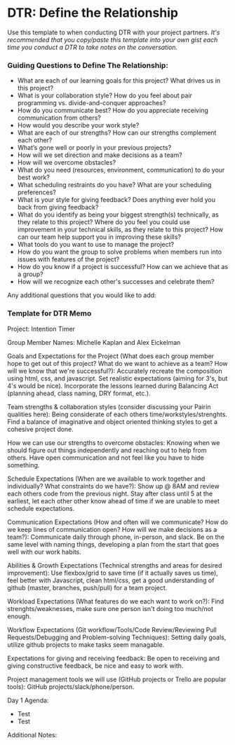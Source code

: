 # DTR: Define the Relationship

Use this template to when conducting DTR with your project partners. *It's recommended that you copy/paste this template into your own gist each time you conduct a DTR to take notes on the conversation.* 

### Guiding Questions to Define The Relationship:

* What are each of our learning goals for this project? What drives us in this project?
* What is your collaboration style? How do you feel about pair programming vs. divide-and-conquer approaches?
* How do you communicate best? How do you appreciate receiving communication from others?
* How would you describe your work style?
* What are each of our strengths? How can our strengths complement each other?
* What’s gone well or poorly in your previous projects?
* How will we set direction and make decisions as a team?
* How will we overcome obstacles?
* What do you need (resources, environment, communication) to do your best work?
* What scheduling restraints do you have? What are your scheduling preferences?
* What is your style for giving feedback? Does anything ever hold you back from giving feedback?
* What do you identify as being your biggest strength(s) technically, as they relate to this project? Where do you feel you could use improvement in your technical skills, as they relate to this project? How can our team help support you in improving these skills?
* What tools do you want to use to manage the project?
* How do you want the group to solve problems when members run into issues with features of the project?
* How do you know if a project is successful? How can we achieve that as a group?
* How will we recognize each other's successes and celebrate them?

Any additional questions that you would like to add:






### Template for DTR Memo

Project: Intention Timer

Group Member Names: Michelle Kaplan and Alex Eickelman

Goals and Expectations for the Project (What does each group member hope to get out of this project? What do we want to achieve as a team? How will we know that we're successful?): Accurately recreate the composition using html, css, and javascript. Set realistic expectations (aiming for 3's, but 4's would be nice). Incorporate the lessons learned during Balancing Act (planning ahead, class naming, DRY format, etc.). 
	
Team strengths & collaboration styles (consider discussing your Pairin qualities here): Being considerate of each others time/workstyles/strenghts. Find a balance of imaginative and object oriented thinking styles to get a cohesive project done. 

How we can use our strengths to overcome obstacles: Knowing when we should figure out things independently and reaching out to help from others. Have open communication and not feel like you have to hide something. 

Schedule Expectations (When are we available to work together and individually? What constraints do we have?): Show up @ 8AM and review each others code from the previous night. Stay after class until 5 at the earliest, let each other other know ahead of time if we are unable to meet schedule expectations. 

Communication Expectations (How and often will we communicate? How do we keep lines of communication open? How will we make decisions as a team?): Communicate daily through phone, in-person, and slack. Be on the same level with naming things, developing a plan from the start that goes well with our work habits. 

Abilities & Growth Expectations (Technical strengths and areas for desired improvement): Use flexbox/grid to save time (if it actually saves us time), feel better with Javascript, clean html/css, get a good understanding of github (master, branches, push/pull) for a team project. 

Workload Expectations (What features do we each want to work on?): Find strenghts/weaknesses, make sure one person isn't doing too much/not enough. 

Workflow Expectations (Git workflow/Tools/Code Review/Reviewing Pull Requests/Debugging and Problem-solving Techniques): Setting daily goals, utilize github projects to make tasks seem managable. 

Expectations for giving and receiving feedback: Be open to receiving and giving constructive feedback, be nice and easy to work with. 

Project management tools we will use (GitHub projects or Trello are popular tools): GitHub projects/slack/phone/person. 

Day 1 Agenda: 

- Test
- Test

Additional Notes:




